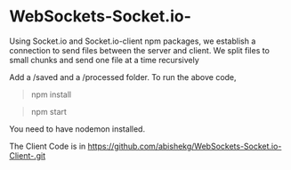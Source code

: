 # WebSockets-Socket.io-
Using Socket.io and Socket.io-client npm packages, we establish a connection to send files between the server and client. We split files to small chunks and send one file at a time recursively


Add a /saved and a /processed folder. 
To run the above code, 
> npm install

> npm start

You need to have nodemon installed. 

The Client Code is in https://github.com/abishekg/WebSockets-Socket.io-Client-.git

